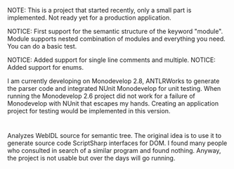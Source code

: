NOTE: This is a project that started recently, only a small part is implemented. Not ready yet for a production application.

NOTICE: First support for the semantic structure of the keyword "module".
Module supports nested combination of modules and everything you need.
You can do a basic test.

NOTICE: Added support for single line comments and multiple.
NOTICE: Added support for enums.

I am currently developing on Monodevelop 2.8, ANTLRWorks to generate the parser code and integrated NUnit Monodevelop for unit testing.
When running the   Monodevelop 2.6 project did not work for a failure of Monodevelop with NUnit that escapes my hands. Creating an application project for testing would be implemented in this version.
#

Analyzes WebIDL source for semantic tree.
The original idea is to use it to generate source code ScriptSharp interfaces for DOM.
I found many people who consulted in search of a similar program and found nothing.
Anyway, the project is not usable but over the days will go running.